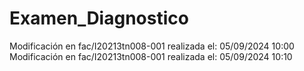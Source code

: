 # Examen_Diagnostico
Modificación en fac/I20213tn008-001 realizada el: 05/09/2024 10:00
Modificación en fac/I20213tn008-001 realizada el: 05/09/2024 10:10